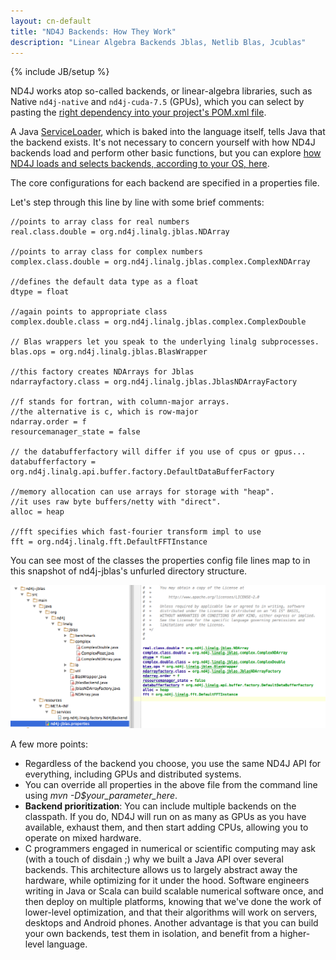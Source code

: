 ```yaml
---
layout: cn-default
title: "ND4J Backends: How They Work"
description: "Linear Algebra Backends Jblas, Netlib Blas, Jcublas"
---
```

{% include JB/setup %}

ND4J works atop so-called backends, or linear-algebra libraries, such as Native `nd4j-native` and `nd4j-cuda-7.5` (GPUs), which you can select by pasting the [right dependency into your project's POM.xml file](http://nd4j.org/dependencies.html).

A Java [ServiceLoader](https://docs.oracle.com/javase/6/docs/api/java/util/ServiceLoader.html), which is baked into the language itself, tells Java that the backend exists. It's not necessary to concern yourself with how ND4J backends load and perform other basic functions, but you can explore [how ND4J loads and selects backends, according to your OS, here](https://github.com/deeplearning4j/nd4j/blob/master/nd4j-context/src/main/java/org/nd4j/linalg/factory/Nd4jBackend.java).

The core configurations for each backend are specified in a properties file.

<script src="http://gist-it.appspot.com/https://github.com/deeplearning4j/nd4j/blob/master/nd4j-jblas/src/main/resources/nd4j-jblas.properties?slice=18:35"></script>

Let's step through this line by line with some brief comments:

    //points to array class for real numbers
    real.class.double = org.nd4j.linalg.jblas.NDArray

    //points to array class for complex numbers
    complex.class.double = org.nd4j.linalg.jblas.complex.ComplexNDArray

    //defines the default data type as a float
    dtype = float  

    //again points to appropriate class
    complex.double.class = org.nd4j.linalg.jblas.complex.ComplexDouble

    // Blas wrappers let you speak to the underlying linalg subprocesses.
    blas.ops = org.nd4j.linalg.jblas.BlasWrapper

    //this factory creates NDArrays for Jblas
    ndarrayfactory.class = org.nd4j.linalg.jblas.JblasNDArrayFactory  

    //f stands for fortran, with column-major arrays.
    //the alternative is c, which is row-major
    ndarray.order = f
    resourcemanager_state = false

    // the databufferfactory will differ if you use of cpus or gpus...
    databufferfactory = org.nd4j.linalg.api.buffer.factory.DefaultDataBufferFactory

    //memory allocation can use arrays for storage with "heap".
    //it uses raw byte buffers/netty with "direct".
    alloc = heap

    //fft specifies which fast-fourier transform impl to use
    fft = org.nd4j.linalg.fft.DefaultFFTInstance

You can see most of the classes the properties config file lines map to in this snapshot of nd4j-jblas's unfurled directory structure.

![Alt text](../img/nd4j_backend_config.png)

A few more points:

* Regardless of the backend you choose, you use the same ND4J API for everything, including GPUs and distributed systems.
* You can override all properties in the above file from the command line using *mvn -D$your_parameter_here*.
* **Backend prioritization**: You can include multiple backends on the classpath. If you do, ND4J will run on as many as GPUs as you have available, exhaust them, and then start adding CPUs, allowing you to operate on mixed hardware.
* C programmers engaged in numerical or scientific computing may ask (with a touch of disdain ;) why we built a Java API over several backends. This architecture allows us to largely abstract away the hardware, while optimizing for it under the hood. Software engineers writing in Java or Scala can build scalable numerical software once, and then deploy on multiple platforms, knowing that we've done the work of lower-level optimization, and that their algorithms will work on servers, desktops and Android phones. Another advantage is that you can build your own backends, test them in isolation, and benefit from a higher-level language.

